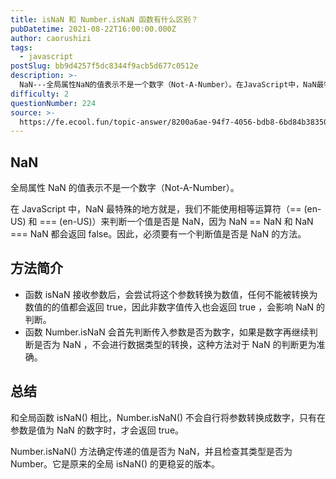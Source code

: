 ```yaml
---
title: isNaN 和 Number.isNaN 函数有什么区别？
pubDatetime: 2021-08-22T16:00:00.000Z
author: caorushizi
tags:
  - javascript
postSlug: bb9d4257f5dc8344f9acb5d677c0512e
description: >-
  NaN---全局属性NaN的值表示不是一个数字（Not-A-Number）。在JavaScript中，NaN最特殊的地方就是，我们不能使用相等运算符（==(en-US)和===(en-US)）来判断一
difficulty: 2
questionNumber: 224
source: >-
  https://fe.ecool.fun/topic-answer/8200a6ae-94f7-4056-bdb8-6bd84b383500?orderBy=updateTime&order=desc&tagId=10
---
```


## NaN

全局属性 NaN 的值表示不是一个数字（Not-A-Number）。

在 JavaScript 中，NaN 最特殊的地方就是，我们不能使用相等运算符（== (en-US) 和 === (en-US)）来判断一个值是否是 NaN，因为 NaN == NaN 和 NaN === NaN 都会返回 false。因此，必须要有一个判断值是否是 NaN 的方法。

## 方法简介

- 函数 isNaN 接收参数后，会尝试将这个参数转换为数值，任何不能被转换为数值的的值都会返回 true，因此非数字值传入也会返回 true ，会影响 NaN 的判断。
- 函数 Number.isNaN 会首先判断传入参数是否为数字，如果是数字再继续判断是否为 NaN ，不会进行数据类型的转换，这种方法对于 NaN 的判断更为准确。

## 总结

和全局函数 isNaN() 相比，Number.isNaN() 不会自行将参数转换成数字，只有在参数是值为 NaN 的数字时，才会返回 true。

Number.isNaN() 方法确定传递的值是否为 NaN，并且检查其类型是否为 Number。它是原来的全局 isNaN() 的更稳妥的版本。
